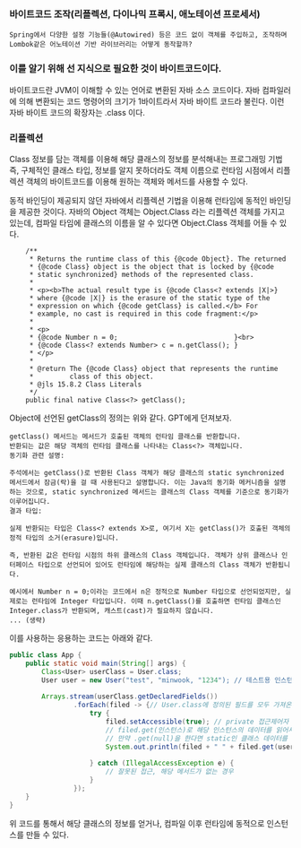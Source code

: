 ### 바이트코드 조작(리플렉션, 다이나믹 프록시, 애노테이션 프로세서)

```
Spring에서 다양한 설정 기능들(@Autowired) 등은 코드 없이 객체를 주입하고, 조작하며 Lombok같은 어노테이션 기반 라이브러리는 어떻게 동작할까?
```

### 이를 알기 위해 선 지식으로 필요한 것이 바이트코드이다.
바이트코드란 JVM이 이해할 수 있는 언어로 변환된 자바 소스 코드이다. 자바 컴파일러에 의해 변환되는 코드 명령어의 크기가 1바이트라서 자바 바이트 코드라 불린다. 이런 자바 바이트 코드의 확장자는 .class 이다.

### 리플렉션 
Class 정보를 담는 객체를 이용해 해당 클래스의 정보를 분석해내는 프로그래밍 기법
즉, 구체적인 클래스 타입, 정보를 알지 못하더라도 객체 이름으로 런타임 시점에서 리플렉션 객체의 바이트코드를 이용해 원하는 객체와 메서드를 사용할 수 있다.

동적 바인딩이 제공되지 않던 자바에서 리플렉션 기법을 이용해 런타임에 동적인 바인딩을 제공한 것이다.
자바의 Object 객체는 Object.Class 라는 리플렉션 객체를 가지고 있는데, 컴파일 타임에 클래스의 이름을 알 수 있다면 Object.Class 객체를 어들 수 있다.

```
    /**
     * Returns the runtime class of this {@code Object}. The returned
     * {@code Class} object is the object that is locked by {@code
     * static synchronized} methods of the represented class.
     *
     * <p><b>The actual result type is {@code Class<? extends |X|>}
     * where {@code |X|} is the erasure of the static type of the
     * expression on which {@code getClass} is called.</b> For
     * example, no cast is required in this code fragment:</p>
     *
     * <p>
     * {@code Number n = 0;                             }<br>
     * {@code Class<? extends Number> c = n.getClass(); }
     * </p>
     *
     * @return The {@code Class} object that represents the runtime
     *         class of this object.
     * @jls 15.8.2 Class Literals
     */
    public final native Class<?> getClass();
```

Object에 선언된 getClass의 정의는 위와 같다. GPT에게 던져보자.
```
getClass() 메서드는 메서드가 호출된 객체의 런타임 클래스를 반환합니다.
반환되는 값은 해당 객체의 런타임 클래스를 나타내는 Class<?> 객체입니다.
동기화 관련 설명:

주석에서는 getClass()로 반환된 Class 객체가 해당 클래스의 static synchronized 메서드에서 잠금(락)을 걸 때 사용된다고 설명합니다. 이는 Java의 동기화 메커니즘을 설명하는 것으로, static synchronized 메서드는 클래스의 Class 객체를 기준으로 동기화가 이루어집니다.
결과 타입:

실제 반환되는 타입은 Class<? extends X>로, 여기서 X는 getClass()가 호출된 객체의 정적 타입의 소거(erasure)입니다.

즉, 반환된 값은 런타임 시점의 하위 클래스의 Class 객체입니다. 객체가 상위 클래스나 인터페이스 타입으로 선언되어 있어도 런타임에 해당하는 실제 클래스의 Class 객체가 반환됩니다.

예시에서 Number n = 0;이라는 코드에서 n은 정적으로 Number 타입으로 선언되었지만, 실제로는 런타임에 Integer 타입입니다. 이때 n.getClass()를 호출하면 런타임 클래스인 Integer.class가 반환되며, 캐스트(cast)가 필요하지 않습니다.
... (생략)
```

이를 사용하는 응용하는 코드는 아래와 같다.
```java
public class App {
    public static void main(String[] args) {
        Class<User> userClass = User.class;
        User user = new User("test", "minwook, "1234"); // 테스트용 인스턴스
        
        Arrays.stream(userClass.getDeclaredFields())
                .forEach(filed -> {// User.class에 정의된 필드를 모두 가져온다.
                    try {
                        filed.setAccessible(true); // private 접근제어자 무시
                        // filed.get(인스턴스)로 해당 인스턴스의 데이터를 읽어서 반환함.
                        // 만약 .get(null)을 한다면 static인 클래스 데이터를 반환함.
                        System.out.println(filed + " " + filed.get(user));
                        
                    } catch (IllegalAccessException e) {
                        // 잘못된 접근, 해당 메서드가 없는 경우
                    }
                });
    }
}
```

위 코드를 통해서 해당 클래스의 정보를 얻거나, 컴파일 이후 런타임에 동적으로 인스턴스를 만들 수 있다.
